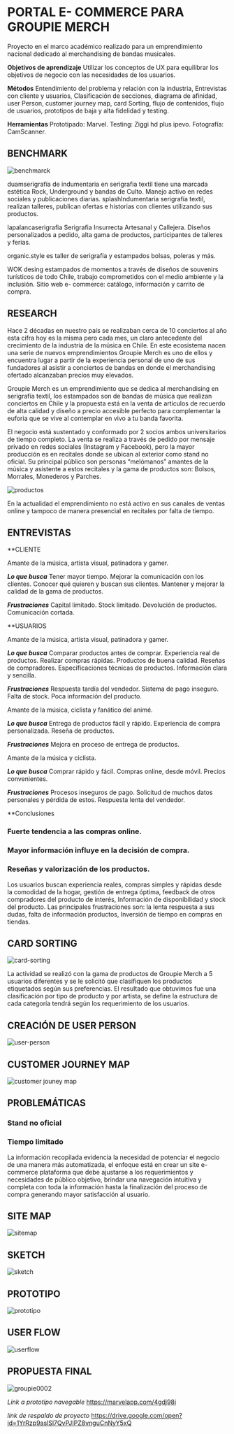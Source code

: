 
# PORTAL E- COMMERCE PARA GROUPIE MERCH

Proyecto en el marco académico realizado para un emprendimiento nacional dedicado al merchandising de bandas musicales. 

**Objetivos de aprendizaje**
Utilizar los conceptos de UX para equilibrar los objetivos de negocio con las necesidades de los usuarios.
 
**Métodos**
Entendimiento del problema y relación con la industria, Entrevistas con cliente y usuarios, Clasificación de secciones, diagrama de afinidad, user Person, customer journey map, card Sorting, flujo de contenidos, flujo de usuarios, prototipos de baja y alta fidelidad y testing.
 
**Herramientas**
Prototipado: Marvel. 
Testing: Ziggi hd plus ipevo. 
Fotografía: CamScanner.

## BENCHMARK
![benchmarck](https://user-images.githubusercontent.com/39094762/47829189-f3b51880-dd64-11e8-8c12-f1b7c9e6b420.jpg)

duamserigrafía de indumentaria en serigrafia textil tiene una marcada estética Rock, Underground y bandas de Culto. Manejo activo en redes sociales y publicaciones diarias.
splashIndumentaria serigrafía textil, realizan talleres,  publican ofertas e historias con clientes utilizando sus productos.

lapalancaserigrafia Serigrafia Insurrecta Artesanal y Callejera. Diseños personalizados a pedido, alta gama de productos,  participantes de talleres y ferias. 
 
organic.style es taller de serigrafía y estampados bolsas, poleras y más.

WOK desing estampados de momentos a través de diseños de souvenirs turísticos de todo Chile, trabajo comprometidos con el medio ambiente y la inclusión. Sitio web e- commerce: catálogo, información y carrito de compra.

## RESEARCH

Hace 2 décadas en nuestro país se realizaban cerca de 10 conciertos al año esta cifra hoy es la misma pero cada mes, un claro antecedente del crecimiento de la industria de la música en Chile. En este ecosistema nacen una serie de nuevos emprendimientos Groupie Merch es uno de ellos y encuentra lugar a partir de la experiencia personal de uno de sus fundadores al asistir a conciertos de bandas  en donde el merchandising ofertado alcanzaban precios muy elevados. 

Groupie Merch es un emprendimiento que se dedica al merchandising en serigrafía textil, los estampados son de bandas de música que realizan conciertos en Chile y la propuesta está en la venta de artículos de recuerdo de alta calidad y diseño a precio accesible  perfecto para complementar la euforia que se vive al contemplar en vivo a tu banda favorita.

El negocio está sustentado y conformado por 2 socios ambos universitarios de tiempo completo. La venta se realiza a través de pedido por mensaje privado en redes sociales (Instagram y Facebook), pero la mayor producción es en recitales donde se ubican al exterior como stand no oficial.
Su principal público son personas “melómanos” amantes de la música y asistente a estos recitales y la gama de productos son:  Bolsos, Morrales, Monederos y Parches.


![productos](https://user-images.githubusercontent.com/39094762/47829283-59a1a000-dd65-11e8-92c2-a803ac450118.jpg)

En la actualidad el emprendimiento no está activo en sus canales de ventas online y tampoco de manera presencial en recitales por falta de tiempo.

## ENTREVISTAS

**CLIENTE

Amante de la música, artista visual, patinadora y gamer.

***Lo que busca***
Tener mayor tiempo.
Mejorar la comunicación con los clientes.
Conocer qué quieren y buscan sus clientes.
Mantener y mejorar  la calidad de la gama de productos.

***Frustraciones***
Capital limitado.
Stock limitado.
Devolución de productos.
Comunicación cortada.


**USUARIOS

Amante de la música, artista visual, patinadora y gamer.

***Lo que busca***
Comparar productos antes de comprar.
Experiencia real de productos.
Realizar compras rápidas.
Productos de buena calidad.
Reseñas de compradores.
Especificaciones técnicas de productos.
Información clara y sencilla. 

***Frustraciones***
Respuesta tardía del vendedor.
Sistema de pago inseguro.
Falta de stock.
Poca información del producto.

Amante de la música, ciclista y fanático del animé. 

***Lo que busca***
Entrega de productos fácil y rápido.
Experiencia de compra personalizada.
Reseña de productos.

***Frustraciones***
Mejora en proceso de entrega de productos.


Amante de la música y ciclista.

***Lo que busca***
Comprar rápido y fácil.
Compras online, desde móvil.
Precios convenientes.

***Frustraciones***
Procesos inseguros de pago.
Solicitud de muchos datos personales y pérdida de estos.
Respuesta lenta del vendedor.

**Conclusiones

### Fuerte tendencia a las compras online.
### Mayor información influye en la decisión de compra.
### Reseñas  y valorización de los productos.

Los usuarios buscan experiencia reales, compras simples y rápidas desde la comodidad de la hogar, gestión de entrega óptima, feedback de otros compradores del producto de interés, Información de disponibilidad y stock del producto.
Las principales frustraciones son: la lenta respuesta a sus dudas, falta de información productos, Inversión de tiempo en compras en tiendas.

## CARD SORTING

![card-sorting](https://user-images.githubusercontent.com/39094762/47829414-24498200-dd66-11e8-9a9a-f3f2016b53fe.jpg)


La actividad se realizó con la gama de productos de Groupie Merch a 5 usuarios diferentes y se le solicitó que clasifiquen los productos etiquetados según sus preferencias. El resultado que obtuvimos fue una clasificación por tipo de producto y por artista, se define la estructura de cada categoría tendrá según los requerimiento de los usuarios.

## CREACIÓN DE USER PERSON

![user-person](https://user-images.githubusercontent.com/39094762/47829451-565ae400-dd66-11e8-8814-14f9d64c2044.jpg)

## CUSTOMER JOURNEY MAP

![customer jouney map](https://user-images.githubusercontent.com/39094762/47829475-71c5ef00-dd66-11e8-9462-aa79bc8043e9.jpg)


## PROBLEMÁTICAS
 
### Stand no oficial
### Tiempo limitado

La información recopilada evidencia la necesidad de potenciar el negocio de una manera más automatizada, el enfoque está en crear un site e-commerce plataforma que debe ajustarse a los requerimientos y necesidades de público objetivo,  brindar una navegación intuitiva y completa con toda la información hasta la finalización del proceso de compra generando mayor satisfacción al usuario.

## SITE MAP

![sitemap](https://user-images.githubusercontent.com/39094762/47829536-c49fa680-dd66-11e8-8b3e-71f25f9ce1bc.jpg)


## SKETCH 

![sketch](https://user-images.githubusercontent.com/39094762/47829610-19dbb800-dd67-11e8-9693-fc8b06fc3f68.jpg)

## PROTOTIPO 

![prototipo](https://user-images.githubusercontent.com/39094762/47829645-40015800-dd67-11e8-9723-b2b99806f902.jpg)

## USER FLOW

![userflow](https://user-images.githubusercontent.com/39094762/47829685-6921e880-dd67-11e8-9b09-a05a919d4249.jpg)

## PROPUESTA FINAL

![groupie0002](https://user-images.githubusercontent.com/39094762/47829729-a0909500-dd67-11e8-8bb5-04c0d41c268f.jpg)




*Link a prototipo navegable*
https://marvelapp.com/4gdj98i 

*link de respaldo de proyecto*
https://drive.google.com/open?id=1YrRzp9aslSl7QvPJIPZ8vnguCnNyY5xQ


